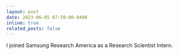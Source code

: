 ```yaml
---
layout: post
date: 2023-06-05 07:59:00-0400
inline: true
related_posts: false
---
```


I joined Samsung Research America as a Research Scientist Intern.
